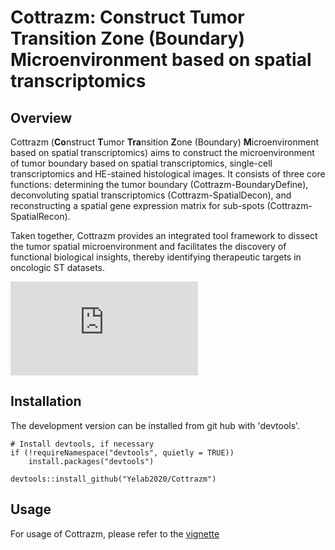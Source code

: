 # Cottrazm: Construct Tumor Transition Zone (Boundary) Microenvironment based on spatial transcriptomics
## Overview

Cottrazm (**Co**nstruct **T**umor **Tra**nsition **Z**one (Boundary) **M**icroenvironment based on spatial transcriptomics) aims to construct the microenvironment of tumor boundary based on spatial transcriptomics, single-cell transcriptomics and HE-stained histological images. It consists of three core functions: determining the tumor boundary (Cottrazm-BoundaryDefine), deconvoluting spatial transcriptomics (Cottrazm-SpatialDecon), and reconstructing a spatial gene expression matrix for sub-spots (Cottrazm-SpatialRecon).

 Taken together, Cottrazm provides an integrated tool framework to dissect the tumor spatial microenvironment and facilitates the discovery of functional biological insights, thereby identifying therapeutic targets in oncologic ST datasets.
 

 ![image](https://github.com/Yelab2020/Cottrazm/blob/main/doc/github%20figure1.pdf)
## Installation

The development version can be installed from git hub with 'devtools'.
```
# Install devtools, if necessary
if (!requireNamespace("devtools", quietly = TRUE))
    install.packages("devtools")

devtools::install_github("Yelab2020/Cottrazm")
```

## Usage

For usage of Cottrazm, please refer to the [vignette](doc/my-vignette.pdf)

